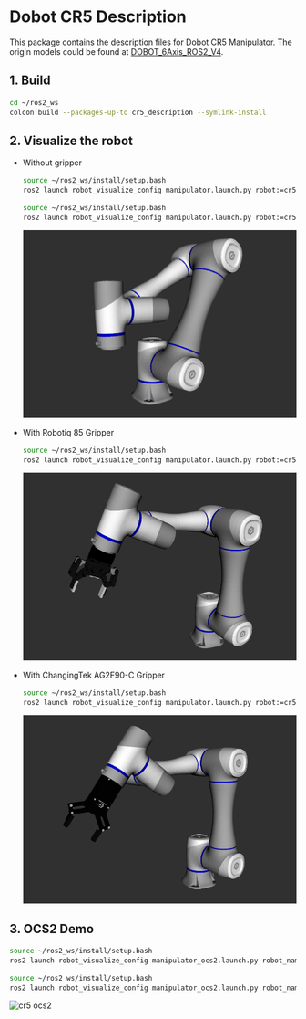 # Dobot CR5 Description

This package contains the description files for Dobot CR5 Manipulator. The origin models could be found at [DOBOT_6Axis_ROS2_V4](https://github.com/Dobot-Arm/DOBOT_6Axis_ROS2_V4).

## 1. Build
```bash
cd ~/ros2_ws
colcon build --packages-up-to cr5_description --symlink-install
```

## 2. Visualize the robot

* Without gripper
    ```bash
    source ~/ros2_ws/install/setup.bash
    ros2 launch robot_visualize_config manipulator.launch.py robot:=cr5
    ```
    ```bash
    source ~/ros2_ws/install/setup.bash
    ros2 launch robot_visualize_config manipulator.launch.py robot:=cr5 collider:=simple
    ```
    ![cr5](../../.images/dobot_cr5.png)

* With Robotiq 85 Gripper
    ```bash
    source ~/ros2_ws/install/setup.bash
    ros2 launch robot_visualize_config manipulator.launch.py robot:=cr5 type:="robotiq85"
    ```
  ![cr5 robotiq85](../../.images/dobot_cr5_robotiq85.png)

* With ChangingTek AG2F90-C Gripper
    ```bash
    source ~/ros2_ws/install/setup.bash
    ros2 launch robot_visualize_config manipulator.launch.py robot:=cr5 type:="AG2F90-C"
    ```
  ![cr5 ag2f90-c](../../.images/dobot_cr5_ag2f90-c.png)

## 3. OCS2 Demo
```bash
source ~/ros2_ws/install/setup.bash
ros2 launch robot_visualize_config manipulator_ocs2.launch.py robot_name:=cr5
```
```bash
source ~/ros2_ws/install/setup.bash
ros2 launch robot_visualize_config manipulator_ocs2.launch.py robot_name:=cr5 enable_joystick:=true
```

![cr5 ocs2](../../.images/dobot_cr5_ocs2.gif)